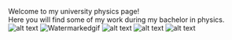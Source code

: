 

Welcome to my university physics page!<br>
Here you will find some of my work during my bachelor in physics.
![alt text](https://i.imgur.com/2N9cKJc.png)
![Watermarkedgif](https://media.giphy.com/media/mCgyKS6uHsjQsuMToX/giphy.gif)
![alt text](https://i.imgur.com/rqfDnAL.jpg)
![alt text](https://i.imgur.com/2MPZYVb.png)
![alt text](https://i.imgur.com/u4TPEOg.png)
